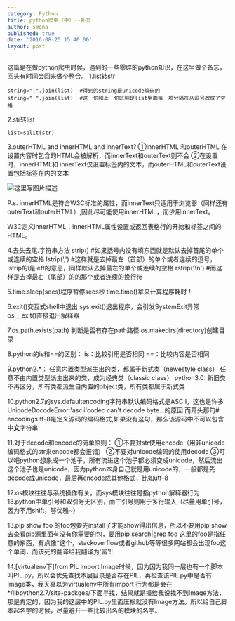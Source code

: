 ```yaml
---
category: Python
title: python爬虫（中）--补充
author: smona
published: true
date: '2016-08-25 15:40:00'
layout: post
---
```


这篇是在做python爬虫时候，遇到的一些零碎的python知识，在这里做个备忘，回头有时间会回来做个整合。
1.list转str

```
string=",".join(list)  #得到的string是unicode编码的
string=" ".join(list)  #这一句和上一句区别是list里面每一项分隔符从逗号改成了空格
```

2.str转list

```
list=split(str)
```
3.outerHTML and innerHTML and innerText?
①innerHTML 和outerHTML 在设置内容时包含的HTML会被解析，而innerText和outerText则不会
②在设置时，innerHTML和 innerText仅设置标签内的文本，而outerHTML和outerText设置包括标签在内的文本

![这里写图片描述](http://img.blog.csdn.net/20160825160616625)

P.s. innerHTML是符合W3C标准的属性，而innerText只适用于浏览器（同样还有outerText和outerHTML）,因此尽可能使用innerHTML，而少用innerText。

W3C定义innerHTML：innerHTML属性设置或返回表格行的开始和标签之间的HTML。

4.去头去尾.字符串方法
strip()  #如果括号内没有填东西就是默认去掉首尾的单个或连续的空格
lstrip(',')  #这样就是去掉最左（首部）的单个或者连续的逗号，lstrip的l是left的意思，同样默认去掉最左的单个或连续的空格
rstrip('\n')  #而这样是去掉最右（尾部）的的那个或者连续的换行符

5.time.sleep(secs)程序暂停secs秒
time.time()拿来计算程序耗时！

6.exit()交互式shell中退出
sys.exit()退出程序，会引发SystemExit异常
os.__exit()直接退出解释器

7.os.path.exists(path) 判断是否有存在path路径
os.makedirs(directory)创建目录

8.python的is和==的区别：
is：比较引用是否相同
==：比较内容是否相同

9.python2.*：
任意内置类型派生出的类，都属于新式类（newestyle class）
任意不由内置类型派生出来的类，成为经典类（classic class）
python3.0:
新旧类不再区分，所有类都派生自内置的object类，所有类都属于新式类

10.python2.7的sys.defaultencoding字符串默认编码格式是ASCII，这也是许多UnicodeDocodeError:'ascii'codec can't decode byte...的原因
而开头那句# encoding:utf-8是定义源码的编码格式,如果没有这句，那么该源码中不可以包含**中文**字符串

11.对于decode和encode的简单原则：
①不要对str使用encode（用非unicode编码格式的str来encode都会报错）
②不要对unicode编码的使用decode
③可以吧python想象成一个池子，所有流进这个池子都必须变成unicode，然后流出这个池子也是unicode，因为python本身自己就是用unicode的，一般都是先decode成unicode，最后再encode成其他格式，比如utf-8

12.os模块往往与系统操作有关，而sys模块往往是指python解释器行为
13.python中单引号和双引号无区别，而三引号则用于多行输入（尽量用单引号，因为不用shift，够优雅~）

13.pip show foo 的foo包要先install了才能show得出信息，所以不要用pip show去查看pip源里面有没有你需要的包，要用pip search|grep foo
这里的foo是指任意的东西，有点像*这个，stackoverflow或者github等等很多网站都会出现foo这个单词，而该死的翻译给我翻译为'富'!!

14.[virtualenv下]from PIL import Image时候，因为因为我同一层也有一个脚本叫PIL.py，所以会优先查找本层目录是否存在PIL，再检查该PIL.py中是否有Image类，我天真以为virtualenv中所有import 行为都是会在 */libpython2.7/site-packges/下面寻找，结果就是报给我说找不到Image方法，那是肯定的，因为我的这层中的PIL.py里面压根就没有Image方法。所以给自己脚本起名字的时候，尽量避开一些比较出名的模块的名字。
